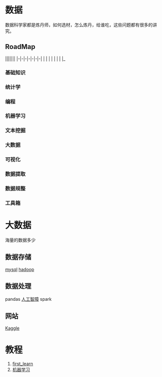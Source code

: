 # 数据

数据科学家都是炼丹师，如何选材，怎么炼丹，给谁吃，这些问题都有很多的讲究。

## RoadMap

|||||||
|-|-|-|-|-|-|-|
| | | | | | | |_
### 基础知识

### 统计学
### 编程
### 机器学习
### 文本挖掘
### 大数据
### 可视化
### 数据提取
### 数据规整
### 工具箱

# 大数据

海量的数据多少

## 数据存储

[mysql]()
[hadoop]()

## 数据处理

pandas
[人工智障](../ai/README.md)
spark

## 网站

[Kaggle](./Kaggle.md)

# 教程

1. [first_learn](first_learn)
2. [机器学习](machine_learning)